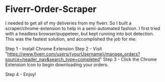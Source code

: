 # Fiverr-Order-Scraper

I needed to get all of my deliveries from my fiverr. So I built a scraper/chrome-extension to help in a semi-automated fashion. I first tried with a headless browser/puppeteer, but kept running into bot detection. This was the fastest solution, and accomplished the job for me.

Step 1 - Install Chrome Extension
Step 2 - Visit "https://www.fiverr.com/users/{yourUsername}/manage_orders?source=header_nav&search_type=completed"
Step 3 - Click the Chrome Extension Icon to begin downloading your orders.

Step 4 - Enjoy!
